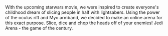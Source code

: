 With the upcoming starwars movie, we were inspired to create everyone's childhood dream of slicing people in half with lightsabers. Using the power of the oculus rift and Myo armband, we decided to make an online arena for this exact purpose. Slice, dice and chop the heads off of your enemies! Jedi Arena - the game of the century.
